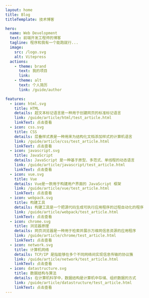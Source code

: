 ```yaml
---
layout: home
title: Blog
titleTemplate: 技术博客

hero:
  name: Web Development
  text: 前端开发工程师的博客
  tagline: 程序和我有一个能跑就行...
  image:
    src: /logo.svg
    alt: Vitepress
  actions:
    - theme: brand
      text: 我的项目
      link:
    - theme: alt
      text: 个人简历
      link: /guide/author

features:
  - icon: html.svg
    title: HTML
    details: 超文本标记语言是一种用于创建网页的标准标记语言
    link: /guide/article/html/test_article.html
    linkText: 点击查看
  - icon: css.svg
    title: CSS
    details: 层叠样式表是一种用来为结构化文档添加样式的计算机语言
    link: /guide/article/css/test_article.html
    linkText: 点击查看
  - icon: javascript.svg
    title: JavaScript
    details: JavaScript 是一种基于原型、多范式、单线程的动态语言
    link: /guide/article/javascript/test_article.html
    linkText: 点击查看
  - icon: vue.svg
    title: Vue
    details: Vue是一款用于构建用户界面的 JavaScript 框架
    link: /guide/article/vue/test_article.html
    linkText: 点击查看
  - icon: webpack.svg
    title: 构建工具
    details: 构建工具是一个把源代码生成可执行应用程序的过程自动化的程序
    link: /guide/article/webpack/test_article.html
    linkText: 点击查看
  - icon: chrome.svg
    title: 浏览器原理
    details: 网页浏览器是一种用于检索并展示万维网信息资源的应用程序
    link: /guide/article/chrome/test_article.html
    linkText: 点击查看
  - icon: network.svg
    title: 计算机网络
    details: TCP/IP 是指能够在多个不同网络间实现信息传输的协议簇
    link: /guide/article/network/test_article.html
    linkText: 点击查看
  - icon: datastructure.svg
    title: 数据结构与算法
    details: 在计算机科学中，数据结构是计算机中存储、组织数据的方式
    link: /guide/article/datastructure/test_article.html
    linkText: 点击查看
---
```


<VPHero/>
